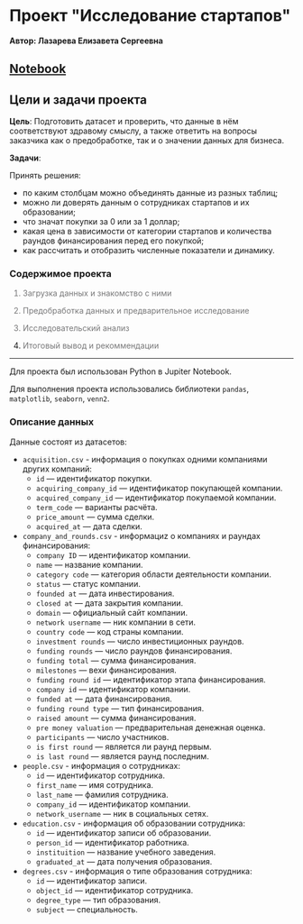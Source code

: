 # Проект "Исследование стартапов"

**Автор: Лазарева Елизавета Сергеевна**

## [Notebook](https://github.com/starswhisper-data/projects/blob/main/Анализ%20данных%20для%20агентства%20недвижимости%20(SQL)/real_estate.sql)

## Цели и задачи проекта
**Цель**: Подготовить датасет и проверить, что данные в нём соответствуют здравому смыслу, а также ответить на вопросы заказчика как о предобработке, так и о значении данных для бизнеса.


**Задачи**: 

Принять решения:
- по каким столбцам можно объединять данные из разных таблиц;
- можно ли доверять данным о сотрудниках стартапов и их образовании;
- что значат покупки за 0 или за 1 доллар;
- какая цена в зависимости от категории стартапов и количества раундов финансирования перед его покупкой;
- как рассчитать и отобразить численные показатели и динамику.


### Содержимое проекта

<font color='#777778'>   
    
1. Загрузка данных и знакомство с ними
    
2. Предобработка данных и предварительное исследование 
    
3. Исследовательский анализ
      
4. Итоговый вывод и рекоммендации</font>


---

Для проекта был использован Python в Jupiter Notebook.

Для выполнения проекта использовались библиотеки `pandas`, `matplotlib`, `seaborn`, `venn2`.

### Описание данных

Данные состоят из датасетов:
* `acquisition.csv` - информация о покупках одними компаниями других компаний:
    - `id` — идентификатор покупки.
    - `acquiring_company_id` — идентификатор покупающей компании.
    - `acquired_company_id` — идентификатор покупаемой компании.
    - `term_code` — варианты расчёта.
    - `price_amount` — сумма сделки.
    - `acquired_at` — дата сделки.
* `company_and_rounds.csv` - информациz о компаниях и раундах финансирования:
    - `company ID` — идентификатор компании.
    - `name` — название компании.
    - `category code` — категория области деятельности компании.
    - `status` — статус компании.
    - `founded at` — дата инвестирования.
    - `closed at` — дата закрытия компании.
    - `domain` — официальный сайт компании.
    - `network username` — ник компании в сети.
    - `country code` — код страны компании.
    - `investment rounds` — число инвестиционных раундов.
    - `funding rounds` — число раундов финансирования.
    - `funding total` — сумма финансирования.
    - `milestones` — вехи финансирования.
    - `funding round id` — идентификатор этапа финансирования.
    - `company id` — идентификатор компании.
    - `funded at` — дата финансирования.
    - `funding round type` — тип финансирования.
    - `raised amount` — сумма финансирования.
    - `pre money valuation` — предварительная денежная оценка.
    - `participants` — число участников.
    - `is first round` — является ли раунд первым.
    - `is last round` — является раунд последним.
* `people.csv` - информация о сотрудниках:
    - `id` — идентификатор сотрудника.
    - `first_name` — имя сотрудника.
    - `last_name` — фамилия сотрудника.
    - `company_id` — идентификатор компании.
    - `network_username` — ник в социальных сетях.
* `education.csv` - информация об образовании сотрудника:
    - `id` — идентификатор записи об образовании.
    - `person_id` — идентификатор работника.
    - `instituition` — название учебного заведения.
    - `graduated_at` — дата получения образования.
* `degrees.csv` - информация о типе образования сотрудника:
    - `id` — идентификатор записи.
    - `object_id` — идентификатор сотрудника.
    - `degree_type` — тип образования.
    - `subject` — специальность.

